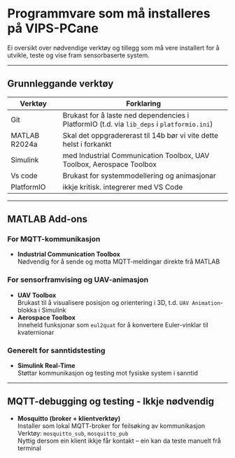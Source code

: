 # Programmvare som må installeres på VIPS-PCane

Ei oversikt over nødvendige verktøy og tillegg som må vere installert for å utvikle, teste og vise fram sensorbaserte system.

---

## Grunnleggande verktøy

| Verktøy | Forklaring |
|--------|------------|
| Git | Brukast for å laste ned dependencies i PlatformIO (t.d. via `lib_deps` i `platformio.ini`) |
| MATLAB R2024a | Skal det oppgradererast til 14b bør vi vite dette helst i forkankt |
| Simulink | med Industrial Communication Toolbox, UAV Toolbox, Aerospace Toolbox|
| Vs code | Brukast for systemmodellering og animasjonar |
| PlatformIO | ikkje kritisk. integrerer med VS Code |

---

## MATLAB Add-ons

### For MQTT-kommunikasjon
- **Industrial Communication Toolbox**  
  Nødvendig for å sende og motta MQTT-meldingar direkte frå MATLAB

### For sensorframvising og UAV-animasjon
- **UAV Toolbox**  
  Brukast til å visualisere posisjon og orientering i 3D, t.d. `UAV Animation`-blokka i Simulink  
- **Aerospace Toolbox**  
  Inneheld funksjonar som `eul2quat` for å konvertere Euler-vinklar til kvaternionar

### Generelt for sanntidstesting
- **Simulink Real-Time**  
  Støttar kommunikasjon og testing mot fysiske system i sanntid

---

## MQTT-debugging og testing - Ikkje nødvendig

- **Mosquitto (broker + klientverktøy)**  
  Installer som lokal MQTT-broker for feilsøking av kommunikasjon  
  Verktøy: `mosquitto_sub`, `mosquitto_pub`  
  Nyttig dersom ein klient ikkje får kontakt – ein kan da teste manuelt frå terminal

